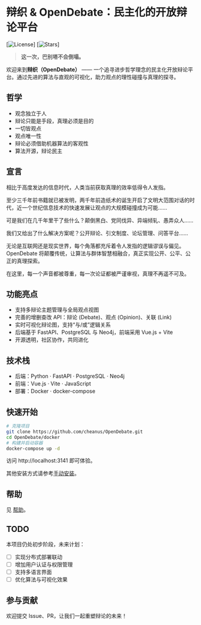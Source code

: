 # 辩织 & OpenDebate：民主化的开放辩论平台
 
[![License](https://img.shields.io/github/license/cheanus/OpenDebate)] [![Stars](https://img.shields.io/github/stars/cheanus/OpenDebate?style=social)]

> **这一次，巴别塔不会倒塌。**

欢迎来到**辩织（OpenDebate）** —— 一个追寻进步哲学理念的民主化开放辩论平台。通过先进的算法与直观的可视化，助力观点的理性碰撞与真理的探寻。
>>
## 哲学

- 观念独立于人
- 辩论只能是手段，真理必须是目的
- 一切皆观点
- 观点唯一性
- 辩论必须借助机器算法的客观性
- 算法开源，辩论民主

## 宣言

相比于高度发达的信息时代，人类当前获取真理的效率低得令人发指。

至少三千年前书籍就已被发明，两千年前造纸术的诞生开启了文明大范围对话的时代，近一个世纪信息技术的快速发展让观点的大规模碰撞成为可能……

可是我们在几千年里干了些什么？颠倒黑白、党同伐异、异端倾轧、愚弄众人……

我们又给出了什么解决方案呢？公开辩论、引文制度、论坛管理、问答平台……

无论是互联网还是现实世界，每个角落都充斥着令人发指的逻辑谬误与偏见。OpenDebate 将颠覆传统，让算法与群体智慧相融合，真正实现公开、公平、公正的真理探索。

在这里，每一个声音都被尊重，每一次论证都被严谨审视，真理不再遥不可及。

## 功能亮点

- 支持多辩论主题管理与全局观点视图
- 完善的增删查改 API：辩论 (Debate)、观点 (Opinion)、关联 (Link)
- 实时可视化辩论图，支持“与/或”逻辑关系
- 后端基于 FastAPI、PostgreSQL 与 Neo4j，前端采用 Vue.js + Vite
- 开源透明，社区协作，共同进化

## 技术栈

- 后端：Python · FastAPI · PostgreSQL · Neo4j
- 前端：Vue.js · Vite · JavaScript
- 部署：Docker · docker-compose

## 快速开始

```bash
# 克隆项目
git clone https://github.com/cheanus/OpenDebate.git
cd OpenDebate/docker
# 构建并启动容器
docker-compose up -d
```

访问 http://localhost:3141 即可体验。

其他安装方式请参考[手动安装](docs/man_install.md)。

## 帮助

见 [帮助](docs/help.md)。

## TODO

本项目仍处初步阶段，未来计划：

- [ ] 实现分布式部署联动
- [ ] 增加用户认证与权限管理
- [ ] 支持多语言界面
- [ ] 优化算法与可视化效果

## 参与贡献

欢迎提交 Issue、PR，让我们一起重塑辩论的未来！